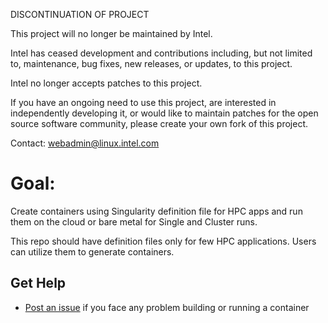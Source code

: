 DISCONTINUATION OF PROJECT

This project will no longer be maintained by Intel.

Intel has ceased development and contributions including, but not limited to, maintenance, bug fixes, new releases, or updates, to this project.  

Intel no longer accepts patches to this project.

If you have an ongoing need to use this project, are interested in independently developing it, or would like to maintain patches for the open source software community, please create your own fork of this project.  

Contact: webadmin@linux.intel.com
# Goal:
Create containers using Singularity definition file for HPC apps and run them on the cloud or bare metal for Single and Cluster runs.

This repo should have definition files only for few HPC applications. Users can utilize them to generate containers.

## Get Help
- [Post an issue](https://github.com/intel/HPC-containers-from-Intel/issues) if you face any problem building or running a container
